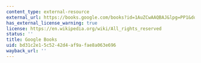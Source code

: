 ```yaml
---
content_type: external-resource
external_url: https://books.google.com/books?id=1AuZCwAAQBAJ&lpg=PP1&dq=rita%20indiana%20papi&pg=PP1#v=onepage&q&f=false
has_external_license_warning: true
license: https://en.wikipedia.org/wiki/All_rights_reserved
status: ''
title: Google Books
uid: bd31c2e1-5c52-42d4-af9a-fae8a063e696
wayback_url: ''
---
```

